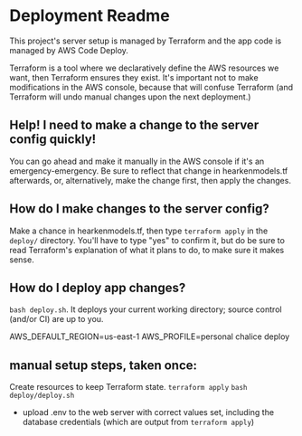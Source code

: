# Deployment Readme

This project's server setup is managed by Terraform and the app code is managed by AWS Code Deploy.

Terraform is a tool where we declaratively define the AWS resources we want, then Terraform ensures they exist. It's important not to make modifications in the AWS console, because that will confuse Terraform (and Terraform will undo manual changes upon the next deployment.)

## Help! I need to make a change to the server config quickly!

You can go ahead and make it manually in the AWS console if it's an emergency-emergency. Be sure to reflect that change in hearkenmodels.tf afterwards, or, alternatively, make the change first, then apply the changes.

## How do I make changes to the server config?

Make a chance in hearkenmodels.tf, then type `terraform apply` in the `deploy/` directory. You'll have to type "yes" to confirm it, but do be sure to read Terraform's explanation of what it plans to do, to make sure it makes sense.

## How do I deploy app changes?

`bash deploy.sh`. It deploys your current working directory; source control (and/or CI) are up to you.

AWS_DEFAULT_REGION=us-east-1 AWS_PROFILE=personal chalice deploy

## manual setup steps, taken once:

Create resources to keep Terraform state.
`terraform apply`
`bash deploy/deploy.sh` 

- upload .env to the web server with correct values set, including the database credentials (which are output from `terraform apply`)